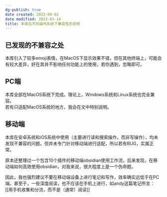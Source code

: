 ```yaml
---
dg-publish: true
date created: 2022-09-02
date modified: 2023-03-14
title: 本库在不同操作系统下兼容性的说明
---
```


## 已发现的不兼容之处

本库引入了较多emoji表情，在MacOS下显示效果不错，但在其他终端上，可能会有较大差异，好在其并不影响任何功能上的使用，若你遇到，忽略即可。

## PC端

本库全部在MacOS系统下完成。理论上，Windows系统和Linux系统也完全兼容。  
若有只适配MacOS系统的地方，我会在文中特别说明。

## 移动端

本库在安卓系统和iOS系统中使用（主要进行读和搜索操作，而非写操作），均未发现不兼容的问题。但并未专门针对移动端进行适配，所以若有BUG，实属正常。

原本还整理过一个包含10个插件的移动端obsidian使用工作流，后来发现，在移动端如何高效使用obsidian，对我来说，很大程度上是一个伪命题。

因此，我也强烈建议不要在移动端设备上进行笔记和写作，效率确实远低于在PC端。甚至于，一些深度阅读，也不应该在手机上进行，如andy这篇笔记所言：[[用手机收集和分流，而不是（通常）阅读]]
